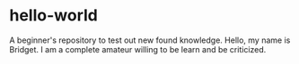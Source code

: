 # hello-world
A beginner's repository to test out new found knowledge.
Hello, my name is Bridget.  I am a complete amateur willing to be learn and be criticized. 
